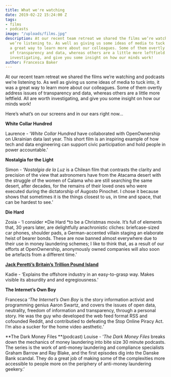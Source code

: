 ```yaml
---
title: What we're watching
date: 2019-02-22 15:24:00 Z
tags:
- films
- podcasts
image: "/uploads/films.jpg"
description: At our recent team retreat we shared the films we’re watching and podcasts
  we’re listening to. As well as giving us some ideas of media to tuck into, it was
  a great way to learn more about our colleagues. Some of them overtly address issues
  of transparency and data, whereas others are a little more leftfield. All are worth
  investigating, and give you some insight on how our minds work!
author: Francesca Baker
---
```


At our recent team retreat we shared the films we’re watching and podcasts we’re listening to. As well as giving us some ideas of media to tuck into, it was a great way to learn more about our colleagues. Some of them overtly address issues of transparency and data, whereas others are a little more leftfield. All are worth investigating, and give you some insight on how our minds work!

Here’s what’s on our screens and in our ears right now…

**White Collar Hundred**

Laurence - ‘*White Collar Hundred* have collaborated with OpenOwnership on Ukrainian data last year. This short film is an inspiring example of how tech and data engineering can support civic participation and hold people in power accountable.’

**Nostalgia for the Light**

Simon - ‘*Nostalgia de la Luz* is a Chilean film that contrasts the clarity and precision of the view that astronomers have from the Atacama desert with the struggle of the women of Calama who are still searching the same desert, after decades, for the remains of their loved ones who were executed during the dictatorship of Augosto Pinochet. I chose it because shows that sometimes it is the things closest to us, in time and space, that can be hardest to see.’

**Die Hard**

Zosia - ‘I consider \*Die Hard \*to be a Christmas movie. It’s full of elements that, 30 years later, are delightfully anachronistic cliches: briefcase-sized car phones, shoulder pads, a German-accented villain staging an elaborate heist of bearer bonds. These are now banned almost everywhere due to their use in money laundering schemes; I like to think that, as a result of our efforts at OpenOwnership, anonymously owned companies will also soon be artefacts from a different time.’

**[Jack Peretti’s Britain’s Trillion Pound Island](https://www.youtube.com/watch?v=889jVIIz2L4)**

Kadie - ‘Explains the offshore industry in an easy-to-grasp way. Makes visible its absurdity and and egregiousness.’

**The Internet’s Own Boy**

Francesca ‘*The Internet’s Own Boy* is the story information activist and programming genius Aaron Swartz, and covers the issues of open data, neutrality, freedom of information and transparency, through a personal story. He was the guy who developed the web feed format RSS and cofounded Reddit, and contributied to defeating the Stop Online Piracy Act.  I’m also a sucker for the home video aesthetic.’

**The Dark Money Files **(podcast)
Louise - ‘*The Dark Money Files* breaks down the mechanics of money laundering into bite size 30 minute podcasts. The series is the work of anti-money laundering and compliance specialists Graham Barrow and Ray Blake, and the first episodes dig into the Danske Bank scandal. They do a great job of making some of the complexities more accessible to people more on the periphery of anti-money laundering geekery.’